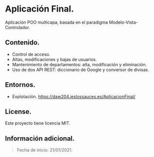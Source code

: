 # Aplicación Final.
Aplicación POO multicapa, basada en el paradigma Modelo-Vista-Controlador.

## Contenido.
* Control de acceso.
* Altas, modificaciones y bajas de usuarios.
* Mantenimiento de departamentos: alta, modificación y eliminación.
* Uso de dos API REST: diccionario de Google y conversor de divisas.

## Entornos.
* Explotación.
https://daw204.ieslossauces.es/AplicacionFinal/

## License.
Este proyecto tiene licencia MIT.

## Información adicional.
> Fecha de inicio: 21/01/2021.
